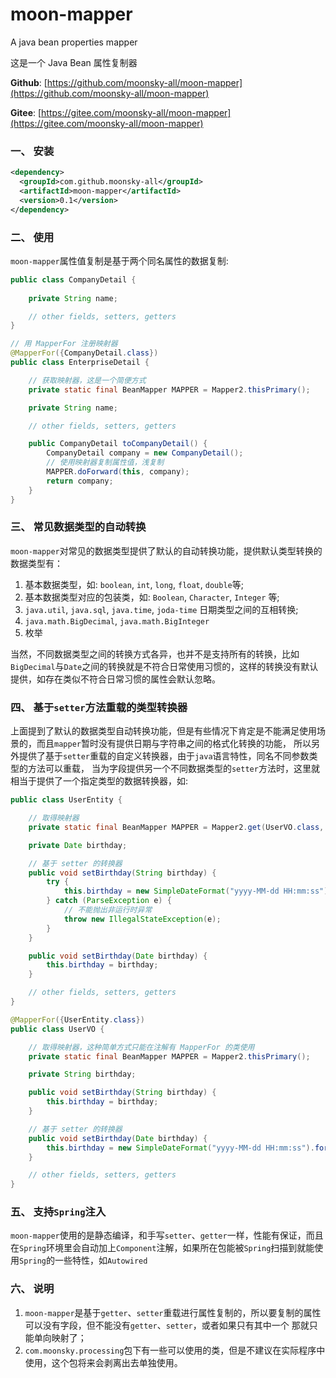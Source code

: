 # moon-mapper
A java bean properties mapper

这是一个 Java Bean 属性复制器

**Github**: [https://github.com/moonsky-all/moon-mapper](https://github.com/moonsky-all/moon-mapper)

**Gitee**: [https://gitee.com/moonsky-all/moon-mapper](https://gitee.com/moonsky-all/moon-mapper)

### 一、 安装
``` xml
<dependency>
  <groupId>com.github.moonsky-all</groupId>
  <artifactId>moon-mapper</artifactId>
  <version>0.1</version>
</dependency>
```

### 二、 使用
`moon-mapper`属性值复制是基于两个同名属性的数据复制:
``` java
public class CompanyDetail {
    
    private String name;

    // other fields, setters, getters
}

// 用 MapperFor 注册映射器
@MapperFor({CompanyDetail.class})
public class EnterpriseDetail {

    // 获取映射器，这是一个简便方式
    private static final BeanMapper MAPPER = Mapper2.thisPrimary();

    private String name;

    // other fields, setters, getters

    public CompanyDetail toCompanyDetail() {
        CompanyDetail company = new CompanyDetail();
        // 使用映射器复制属性值，浅复制
        MAPPER.doForward(this, company);
        return company;
    }
}
```

### 三、 常见数据类型的自动转换
`moon-mapper`对常见的数据类型提供了默认的自动转换功能，提供默认类型转换的数据类型有：
1. 基本数据类型，如: `boolean`, `int`, `long`, `float`, `double`等;
2. 基本数据类型对应的包装类，如: `Boolean`, `Character`, `Integer` 等;
3. `java.util`, `java.sql`, `java.time`, `joda-time` 日期类型之间的互相转换;
4. `java.math.BigDecimal`, `java.math.BigInteger`
5. 枚举

当然，不同数据类型之间的转换方式各异，也并不是支持所有的转换，比如`BigDecimal`与`Date`之间的转换就是不符合日常使用习惯的，这样的转换没有默认提供，如存在类似不符合日常习惯的属性会默认忽略。

### 四、 基于`setter`方法重载的类型转换器
上面提到了默认的数据类型自动转换功能，但是有些情况下肯定是不能满足使用场景的，而且`mapper`暂时没有提供日期与字符串之间的格式化转换的功能，
所以另外提供了基于`setter`重载的自定义转换器，由于`java`语言特性，同名不同参数类型的方法可以重载，
当为字段提供另一个不同数据类型的`setter`方法时，这里就相当于提供了一个指定类型的数据转换器，如:
``` java
public class UserEntity {

    // 取得映射器
    private static final BeanMapper MAPPER = Mapper2.get(UserVO.class, UserEntity.class);

    private Date birthday;

    // 基于 setter 的转换器
    public void setBirthday(String birthday) {
        try {
            this.birthday = new SimpleDateFormat("yyyy-MM-dd HH:mm:ss").parse(birthday);
        } catch (ParseException e) {
            // 不能抛出非运行时异常
            throw new IllegalStateException(e);
        }
    }

    public void setBirthday(Date birthday) {
        this.birthday = birthday;
    }

    // other fields, setters, getters
}

@MapperFor({UserEntity.class})
public class UserVO {

    // 取得映射器，这种简单方式只能在注解有 MapperFor 的类使用
    private static final BeanMapper MAPPER = Mapper2.thisPrimary();

    private String birthday;

    public void setBirthday(String birthday) {
        this.birthday = birthday;
    }

    // 基于 setter 的转换器
    public void setBirthday(Date birthday) {
        this.birthday = new SimpleDateFormat("yyyy-MM-dd HH:mm:ss").format(birthday);
    }

    // other fields, setters, getters
}
```

### 五、 支持`Spring`注入
`moon-mapper`使用的是静态编译，和手写`setter`、`getter`一样，性能有保证，而且在`Spring`环境里会自动加上`Component`注解，如果所在包能被`Spring`扫描到就能使用`Spring`的一些特性，如`Autowired`

### 六、 说明
1. `moon-mapper`是基于`getter`、`setter`重载进行属性复制的，所以要复制的属性可以没有字段，但不能没有`getter`、`setter`，或者如果只有其中一个
那就只能单向映射了；
2. `com.moonsky.processing`包下有一些可以使用的类，但是不建议在实际程序中使用，这个包将来会剥离出去单独使用。
